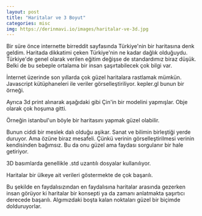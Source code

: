 ```yaml
---
layout: post
title: "Haritalar ve 3 Boyut"
categories: misc
img: https://derinmavi.io/images/haritalar-ve-3d.jpg
---
```


Bir süre önce internette birreddit sayfasında Türkiye'nin bir haritasına denk geldim.
Haritada dikkatimi çeken Türkiye'nin ne kadar dağlık olduğuydu. 
Türkiye'de genel olarak verilen eğitim değişse de standardımız biraz düşük.
Belki de bu sebeple ortalama bir insan şaşırtabilecek çok bilgi var.

İnternet üzerinde son yıllarda çok güzel haritalara rastlamak mümkün. Javascript kütüphaneleri ile veriler görselleştiriliyor. kepler.gl bunun bir örneği.

Ayrıca 3d print alınarak aşağıdaki gibi Çin'in bir modelini yapmışlar. Obje olarak çok hoşuma gitti.

Örneğin istanbul'un böyle bir haritasını yapmak güzel olabilir.

Bunun ciddi bir meslek dalı olduğu aşikar. Sanat ve bilimin birleştiği yerde duruyor. Ama özüne biraz mesafeli. Çünkü verinin görselleştirilmesi verinin kendisinden bağımsız.
Bu da onu güzel ama faydası sorgulanır bir hale getiriyor.

3D basımlarda genellikle .std uzantılı dosyalar kullanılıyor.

Haritalar bir ülkeye ait verileri göstermekte de çok başarılı. 

Bu şekilde en faydalısızından en faydalısına haritalar arasında gezerken insan görüyor ki haritalar bir konsepti ya da zamanı anlatmakta şaşırtıcı derecede başarılı. Algımızdaki boşta kalan noktaları güzel bir biçimde dolduruyorlar.
